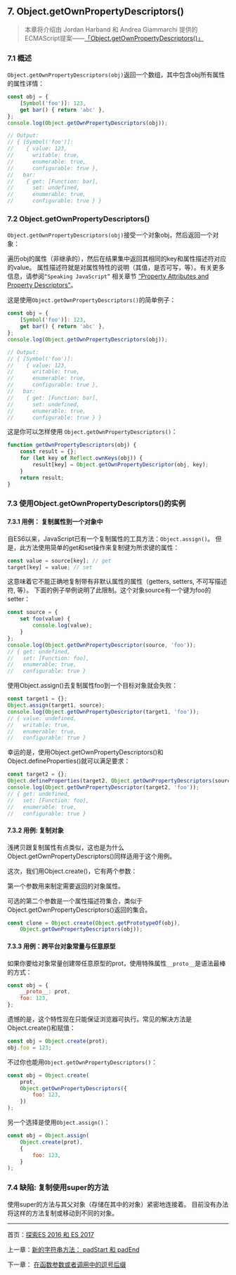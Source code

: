 ## 7. Object.getOwnPropertyDescriptors()

>本章将介绍由 Jordan Harband 和 Andrea Giammarchi 提供的ECMAScript提案——[「Object.getOwnPropertyDescriptors()」](https://tc39.github.io/proposal-object-getownpropertydescriptors/)

### 7.1 概述

`Object.getOwnPropertyDescriptors(obj)`返回一个数组，其中包含obj所有属性的属性详情：

```js
const obj = {
    [Symbol('foo')]: 123,
    get bar() { return 'abc' },
};
console.log(Object.getOwnPropertyDescriptors(obj));

// Output:
// { [Symbol('foo')]:
//    { value: 123,
//      writable: true,
//      enumerable: true,
//      configurable: true },
//   bar:
//    { get: [Function: bar],
//      set: undefined,
//      enumerable: true,
//      configurable: true } }
```

### 7.2 Object.getOwnPropertyDescriptors()

` Object.getOwnPropertyDescriptors(obj) `接受一个对象obj，然后返回一个对象：

遍历obj的属性（非继承的），然后在结果集中返回其相同的key和属性描述符对应的value。
属性描述符就是对属性特性的说明（其值，是否可写，等）。有关更多信息，请参阅`“Speaking JavaScript”` 相关章节 [“Property Attributes and Property Descriptors”](http://speakingjs.com/es5/ch17.html#property_attributes)。

这是使用`Object.getOwnPropertyDescriptors()`的简单例子：

```js
const obj = {
    [Symbol('foo')]: 123,
    get bar() { return 'abc' },
};
console.log(Object.getOwnPropertyDescriptors(obj));

// Output:
// { [Symbol('foo')]:
//    { value: 123,
//      writable: true,
//      enumerable: true,
//      configurable: true },
//   bar:
//    { get: [Function: bar],
//      set: undefined,
//      enumerable: true,
//      configurable: true } }
```

这是你可以怎样使用 `Object.getOwnPropertyDescriptors()`：

```js
function getOwnPropertyDescriptors(obj) {
    const result = {};
    for (let key of Reflect.ownKeys(obj)) {
        result[key] = Object.getOwnPropertyDescriptor(obj, key);
    }
    return result;
}
```

### 7.3 使用Object.getOwnPropertyDescriptors()的实例

#### 7.3.1 用例： 复制属性到一个对象中

自ES6以来，JavaScript已有一个复制属性的工具方法：`Object.assign()`。 但是，此方法使用简单的get和set操作来复制键为所求键的属性：

```js
const value = source[key]; // get
target[key] = value; // set
```

这意味着它不能正确地复制带有非默认属性的属性（getters, setters, 不可写描述符, 等）。
下面的例子举例说明了此限制。这个对象source有一个键为foo的setter：

```js
const source = {
    set foo(value) {
        console.log(value);
    }
};
console.log(Object.getOwnPropertyDescriptor(source, 'foo'));
// { get: undefined,
//   set: [Function: foo],
//   enumerable: true,
//   configurable: true }
```

使用Object.assign()去复制属性foo到一个目标对象就会失败：

```js
const target1 = {};
Object.assign(target1, source);
console.log(Object.getOwnPropertyDescriptor(target1, 'foo'));
// { value: undefined,
//   writable: true,
//   enumerable: true,
//   configurable: true }
```

幸运的是，使用Object.getOwnPropertyDescriptors()和Object.defineProperties()就可以满足要求：

```js
const target2 = {};
Object.defineProperties(target2, Object.getOwnPropertyDescriptors(source));
console.log(Object.getOwnPropertyDescriptor(target2, 'foo'));
// { get: undefined,
//   set: [Function: foo],
//   enumerable: true,
//   configurable: true }
```

#### 7.3.2 用例: 复制对象

浅拷贝跟复制属性有点类似，这也是为什么Object.getOwnPropertyDescriptors()同样适用于这个用例。

这次，我们用Object.create()，它有两个参数：

第一个参数用来制定需要返回的对象属性。

可选的第二个参数是一个属性描述符集合，类似于Object.getOwnPropertyDescriptors()返回的集合。

```js
const clone = Object.create(Object.getPrototypeOf(obj),
    Object.getOwnPropertyDescriptors(obj));
```

#### 7.3.3 用例：跨平台对象常量与任意原型

如果你要给对象常量创建带任意原型的prot，使用特殊属性`__proto__`是语法最棒的方式：

```js
const obj = {
    __proto__: prot,
    foo: 123,
};
```

遗憾的是，这个特性现在只能保证浏览器可执行。常见的解决方法是Object.create()和赋值：

```js
const obj = Object.create(prot);
obj.foo = 123;
```

不过你也能用`Object.getOwnPropertyDescriptors()`：

```js
const obj = Object.create(
    prot,
    Object.getOwnPropertyDescriptors({
        foo: 123,
    })
);
```

另一个选择是使用`Object.assign()`：

```js
const obj = Object.assign(
    Object.create(prot),
    {
        foo: 123,
    }
);
```

### 7.4 缺陷: 复制使用super的方法

使用super的方法与其父对象（存储在其中的对象）紧密地连接着。 目前没有办法将这样的方法复制或移动到不同的对象。

---

首页：[探索ES 2016 和 ES 2017](https://ecmascript-china.github.io/Exploring-ES2016-and-ES2017)

上一章：[新的字符串方法： padStart 和 padEnd](https://ecmascript-china.github.io/Exploring-ES2016-and-ES2017/6.新的字符串方法：padStart和padEnd)

下一章： [在函数参数或者调用中的逗号后缀](https://ecmascript-china.github.io/Exploring-ES2016-and-ES2017/8.在函数参数或者调用中的逗号后缀)